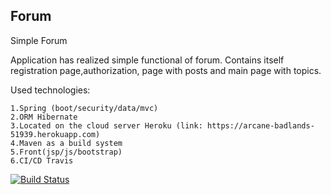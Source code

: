 ## Forum

Simple Forum

Application has realized simple functional of forum. Contains itself registration page,authorization, page with posts and main page with topics.

Used technologies:
```
1.Spring (boot/security/data/mvc)
2.ORM Hibernate
3.Located on the cloud server Heroku (link: https://arcane-badlands-51939.herokuapp.com)
4.Maven as a build system
5.Front(jsp/js/bootstrap)
6.CI/CD Travis
```

[![Build Status](https://travis-ci.org/burovytsky/forum.svg?branch=master)](https://travis-ci.org/burovytsky/forum)
